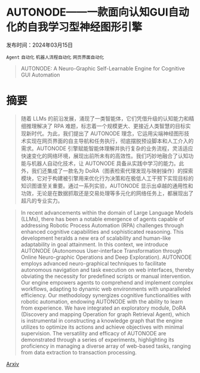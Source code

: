 # AUTONODE——一款面向认知GUI自动化的自我学习型神经图形引擎

发布时间：2024年03月15日

`Agent` `自动化` `机器人流程自动化` `网页界面自动化`

> AUTONODE: A Neuro-Graphic Self-Learnable Engine for Cognitive GUI Automation

# 摘要

> 随着 LLMs 的前沿发展，涌现了一类智能体，它们凭借升级的认知能力和精细推理解决了 RPA 难题，标志着一个规模更大、更接近人类智慧的目标实现新时代。为此，我们提出了 AUTONODE 理念，它运用尖端神经图形技术实现在网页界面的自主导航和任务执行，彻底摆脱预设脚本和人工介入的需求。AUTONODE 引擎赋能智能体理解并执行复杂的业务流程，灵活适应快速变化的网络环境，展现出前所未有的高效性。我们巧妙地融合了认知功能与机器人自动化技术，让 AUTONODE 具备从实践中学习的能力。此外，我们还集成了一款名为 DoRA（图表检索代理发现与映射操作）的探索模块，它对于构建被引擎用来优化行为决策和在极低人工干预下实现目标的知识图谱至关重要。通过一系列实验，AUTONODE 显示出卓越的通用性和功效，无论是在数据抓取还是交易处理等多元化的网络任务上，都展现出了超凡的专业实力。

> In recent advancements within the domain of Large Language Models (LLMs), there has been a notable emergence of agents capable of addressing Robotic Process Automation (RPA) challenges through enhanced cognitive capabilities and sophisticated reasoning. This development heralds a new era of scalability and human-like adaptability in goal attainment. In this context, we introduce AUTONODE (Autonomous User-interface Transformation through Online Neuro-graphic Operations and Deep Exploration). AUTONODE employs advanced neuro-graphical techniques to facilitate autonomous navigation and task execution on web interfaces, thereby obviating the necessity for predefined scripts or manual intervention. Our engine empowers agents to comprehend and implement complex workflows, adapting to dynamic web environments with unparalleled efficiency. Our methodology synergizes cognitive functionalities with robotic automation, endowing AUTONODE with the ability to learn from experience. We have integrated an exploratory module, DoRA (Discovery and mapping Operation for graph Retrieval Agent), which is instrumental in constructing a knowledge graph that the engine utilizes to optimize its actions and achieve objectives with minimal supervision. The versatility and efficacy of AUTONODE are demonstrated through a series of experiments, highlighting its proficiency in managing a diverse array of web-based tasks, ranging from data extraction to transaction processing.

[Arxiv](https://arxiv.org/abs/2403.10171)
